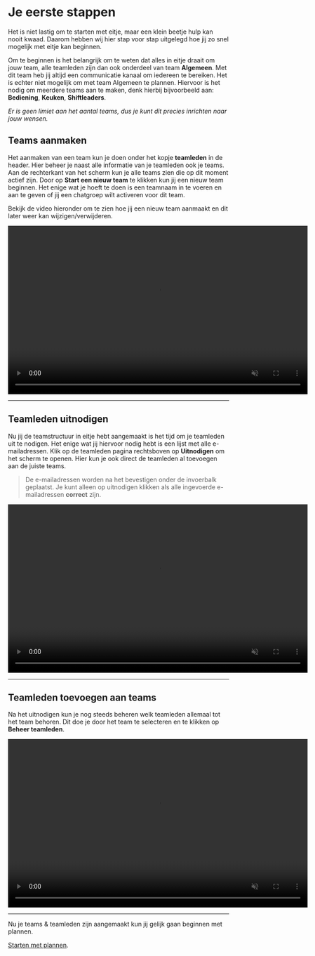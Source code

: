 # Je eerste stappen

Het is niet lastig om te starten met eitje, maar een klein beetje hulp kan nooit kwaad. Daarom hebben wij hier stap voor stap uitgelegd hoe jij zo snel mogelijk met eitje kan beginnen. 

Om te beginnen is het belangrijk om te weten dat alles in eitje draait om jouw team, alle teamleden zijn dan ook onderdeel van team **Algemeen**. Met dit team heb jij altijd een communicatie kanaal om iedereen te bereiken. Het is echter niet mogelijk om met team Algemeen te plannen. Hiervoor is het nodig om meerdere teams aan te maken, denk hierbij bijvoorbeeld aan: **Bediening**, **Keuken**, **Shiftleaders**. 

*Er is geen limiet aan het aantal teams, dus je kunt dit precies inrichten naar jouw wensen.*


## Teams aanmaken

Het aanmaken van een team kun je doen onder het kopje **teamleden** in de header. Hier beheer je naast alle informatie van je teamleden ook je teams. Aan de rechterkant van het scherm kun je alle teams zien die op dit moment actief zijn. Door op **Start een nieuw team** te klikken kun jij een nieuw team beginnen. Het enige wat je hoeft te doen is een teamnaam in te voeren en aan te geven of jij een chatgroep wilt activeren voor dit team. 

Bekijk de video hieronder om te zien hoe jij een nieuw team aanmaakt en dit later weer kan wijzigen/verwijderen.

<video controls
       muted 
       src="/assets/teamAanmakenV2.mov"
       width="683"
       height="384">
</video>


---


## Teamleden uitnodigen

Nu jij de teamstructuur in eitje hebt aangemaakt is het tijd om je teamleden uit te nodigen. Het enige wat jij hiervoor nodig hebt is een lijst met alle e-mailadressen. Klik op de teamleden pagina rechtsboven op **Uitnodigen** om het scherm te openen. Hier kun je ook direct de teamleden al toevoegen aan de juiste teams.

> De e-mailadressen worden na het bevestigen onder de invoerbalk geplaatst. Je kunt alleen op uitnodigen klikken als alle ingevoerde e-mailadressen **correct** zijn.

<video controls
       muted 
       src="/assets/teamledenToevoegenV2.mov"
       width="683"
       height="384">
</video>

---


## Teamleden toevoegen aan teams

Na het uitnodigen kun je nog steeds beheren welk teamleden allemaal tot het team behoren. Dit doe je door het team te selecteren en te klikken op **Beheer teamleden**. 


<video controls
       muted 
       src="/assets/toevoegenTeamsV2.mov"
       width="683"
       height="384">
</video>

---

Nu je teams & teamleden zijn aangemaakt kun jij gelijk gaan beginnen met plannen. 

[Starten met plannen](/starten-met-plannen).